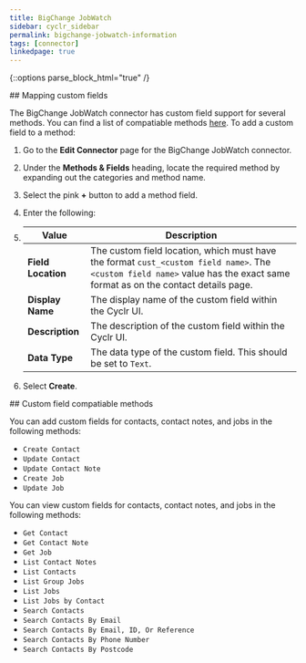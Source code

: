 ```yaml
---
title: BigChange JobWatch
sidebar: cyclr_sidebar
permalink: bigchange-jobwatch-information
tags: [connector]
linkedpage: true
---
```

{::options parse_block_html="true" /}
<section class="card">


</section>
<section class="card">
## Mapping custom fields

The BigChange JobWatch connector has custom field support for several methods. You can find a list of compatiable methods [here](#custom-field-compatiable-methods). To add a custom field to a method:

1. Go to the **Edit Connector** page for the BigChange JobWatch connector.
2. Under the **Methods & Fields** heading, locate the required method by expanding out the categories and method name.
3. Select the pink **+** button to add a method field.
4. Enter the following:
5. 
   | Value              | Description                                                  |
   | ------------------ | ------------------------------------------------------------ |
   | **Field Location** | The custom field location, which must have the format `cust_<custom field name>`. The `<custom field name>` value has the exact same format as on the contact details page. |
   | **Display Name**   | The display name of the custom field within the Cyclr UI.    |
   | **Description**    | The description of the custom field within the Cyclr UI.     |
   | **Data Type**      | The data type of the custom field. This should be set to `Text`. |
   
5. Select **Create**.

<a name="custom-field-compatiable-methods"></a>


</section>
<section class="card">
## Custom field compatiable methods

You can add custom fields for contacts, contact notes, and jobs in the following methods:

-   `Create Contact`
-   `Update Contact`
-   `Update Contact Note`
-   `Create Job`
-   `Update Job`

You can view custom fields for contacts, contact notes, and jobs in the following methods:

-   `Get Contact`
-   `Get Contact Note`
-   `Get Job`
-   `List Contact Notes`
-   `List Contacts`
-   `List Group Jobs`
-   `List Jobs`
-   `List Jobs by Contact`
-   `Search Contacts`
-   `Search Contacts By Email`
-   `Search Contacts By Email, ID, Or Reference`
-   `Search Contacts By Phone Number`
-   `Search Contacts By Postcode`

</section>
